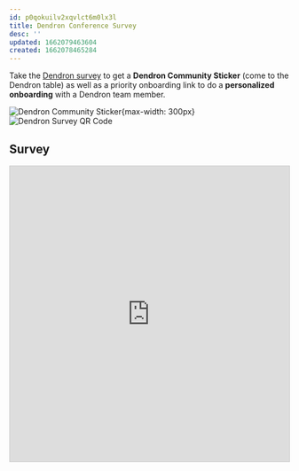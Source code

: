 ```yaml
---
id: p0qokuilv2xqvlct6m0lx3l
title: Dendron Conference Survey
desc: ''
updated: 1662079463604
created: 1662078465284
---
```


Take the [Dendron survey](https://airtable.com/shr4jCvgmkc83mz2C) to get a **Dendron Community Sticker** (come to the Dendron table) as well as a priority onboarding link to do a **personalized onboarding** with a Dendron team member. 

![Dendron Community Sticker](https://ik.imagekit.io/fpjzhqpv1/unknown_8ShT9EKuR.png?ik-sdk-version=javascript-1.4.3&updatedAt=1662079059257){max-width: 300px}
![Dendron Survey QR Code](https://ik.imagekit.io/fpjzhqpv1/frame_eWpU0fR2S.png?ik-sdk-version=javascript-1.4.3&updatedAt=1662079406940)

## Survey

<iframe class="airtable-embed" src="https://airtable.com/embed/shr4jCvgmkc83mz2C?backgroundColor=blue" frameborder="0" onmousewheel="" width="100%" height="533" style="background: transparent; border: 1px solid #ccc;"></iframe>